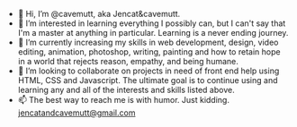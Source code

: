 - 👋 Hi, I’m @cavemutt, aka Jencat&cavemutt.
- 👀 I’m interested in learning everything I possibly can, but I can't say that I'm a master at anything in particular. Learning is a never ending journey.
- 🌱 I’m currently increasing my skills in web development, design, video editing, animation, photoshop, writing, painting and how to retain hope in a world that rejects reason, empathy, and being humane.
- 💞️ I’m looking to collaborate on projects in need of front end help using HTML, CSS and Javascript. The ultimate goal is to continue using and learning any and all of the interests and skills listed above.
- 📫 The best way to reach me is with humor. Just kidding. jencatandcavemutt@gmail.com

<!---
cavemutt/cavemutt is a ✨ special ✨ repository because its `README.md` (this file) appears on your GitHub profile.
You can click the Preview link to take a look at your changes.
--->
